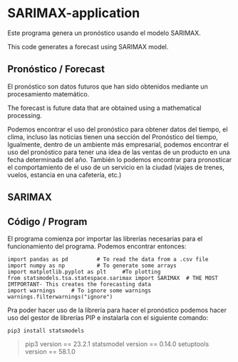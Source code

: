 # SARIMAX-application
Este programa genera un pronóstico usando el modelo SARIMAX.

This code generates a forecast using SARIMAX model.

## Pronóstico / Forecast

El pronóstico son datos futuros que han sido obtenidos mediante un procesamiento matemático.  

The forecast is future data that are obtained using a mathematical processing. 


Podemos encontrar el uso del pronóstico para obtener datos del tiempo, el clima, incluso las noticias tienen una sección del Pronóstico del tiempo, Igualmente, dentro de un ambiente más empresarial, podemos encontrar el uso del pronóstico para tener una idea de las ventas de un producto en una fecha determinada del año. También lo podemos encontrar para pronosticar el comportamiento de el uso de un servicio en la ciudad (viajes de trenes, vuelos, estancia en una cafetería, etc.)

> 




## SARIMAX





## Código / Program

El programa comienza por importar las librerías necesarias para el funcionamiento del programa. Podemos encontrar entonces: 

```
import pandas as pd 		# To read the data from a .csv file
import numpy as np			# To generate some arrays
import matplotlib.pyplot as plt 	#To plotting
from statsmodels.tsa.statespace.sarimax import SARIMAX 	# THE MOST IMTPORTANT- This creates the forecasting data
import warnings 	# To ignore some warnings
warnings.filterwarnings("ignore")
```

Pra poder hacer uso de la librería para hacer el pronóstico podemos hacer uso del gestor de librerías PIP e instalarla con el siguiente comando: 

```
pip3 install statsmodels
```

> pip3 version == 23.2.1
> statsmodel version == 0.14.0
> setuptools version == 58.1.0




